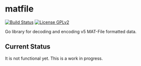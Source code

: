 # matfile

[![Build Status](https://travis-ci.org/maspitz/matfile.svg?branch=master)](https://travis-ci.org/maspitz/matfile)
[![License GPLv2](https://img.shields.io/github/license/maspitz/matfile.svg)](https://github.com/maspitz/matfile/blob/master/LICENSE)

Go library for decoding and encoding v5 MAT-File formatted data.

## Current Status

It is not functional yet.  This is a work in progress.
